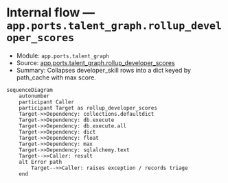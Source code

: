 # Internal flow — `app.ports.talent_graph.rollup_developer_scores`

- Module: `app.ports.talent_graph`
- Source: [app.ports.talent_graph.rollup_developer_scores](../Src/backend/app/ports/talent_graph.py#L58)
- Summary: Collapses developer_skill rows into a dict keyed by path_cache with max score.

```mermaid
sequenceDiagram
    autonumber
    participant Caller
    participant Target as rollup_developer_scores
    Target->>Dependency: collections.defaultdict
    Target->>Dependency: db.execute
    Target->>Dependency: db.execute.all
    Target->>Dependency: dict
    Target->>Dependency: float
    Target->>Dependency: max
    Target->>Dependency: sqlalchemy.text
    Target-->>Caller: result
    alt Error path
        Target-->>Caller: raises exception / records triage
    end
```